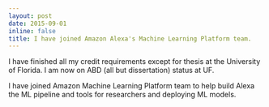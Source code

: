 ```yaml
---
layout: post
date: 2015-09-01
inline: false
title: I have joined Amazon Alexa's Machine Learning Platform team.
---
```

I have finished all my credit requirements except for thesis at the University of Florida. I am now on ABD (all but dissertation) status at UF.

I have joined Amazon Machine Learning Platform team to help build Alexa the ML pipeline and tools for researchers and deploying ML models.

